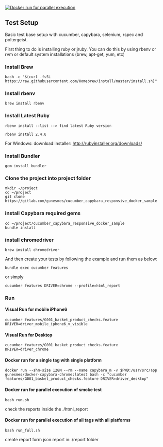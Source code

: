 [![Docker run for parallel execution](https://img.youtube.com/vi/Nd4kGeQeJgk/maxresdefault.jpg)](https://youtu.be/Nd4kGeQeJgk "Docker Run for Parallel Execution")

## Test Setup

Basic test base setup with cucumber, capybara, selenium, rspec and poltergeist.

First thing to do is installing ruby or jruby. You can do this by using rbenv or rvm or default system installations (brew, apt-get, yum, etc)
    
### Install Brew    
    bash -c "$(curl -fsSL https://raw.githubusercontent.com/Homebrew/install/master/install.sh)"
    
### Install rbenv    
    brew install rbenv

### Install Latest Ruby
    rbenv install --list --> find latest Ruby version
    
    rbenv install 2.4.0

For Windows:
	download installer: http://rubyinstaller.org/downloads/


### Install Bundler
	gem install bundler

### Clone the project into project folder
    mkdir ~/project
    cd ~/project
    git clone https://gitlab.com/gunesmes/cucumber_capybara_responsive_docker_sample.git

### install Capybara required gems
    cd ~/project/cucumber_capybara_responsive_docker_sample
    bundle install

### install chromedriver
    brew install chromedriver

And then create your tests by following the example and run them as below:

    bundle exec cucumber features

or simply

    cucumber features DRIVER=chrome --profile=html_report

### Run
#### Visual Run for mobile iPhone6
    cucumber features/G001_basket_product_checks.feature DRIVER=driver_mobile_iphone6_v_visible

#### Visual Run for Desktop
    cucumber features/G001_basket_product_checks.feature DRIVER=driver_chrome

#### Docker run for a single tag with single platform
    docker run --shm-size 128M --rm --name capybara_m -v $PWD:/usr/src/app gunesmes/docker-capybara-chrome:latest bash -c "cucumber features/G001_basket_product_checks.feature DRIVER=driver_desktop"

#### Docker run for parallel execution of smoke test 
    bash run.sh

check the reports inside the ./html_report

#### Docker run for parallel execution of all tags with all platforms
    bash run_full.sh

create report form json report in ./report folder

